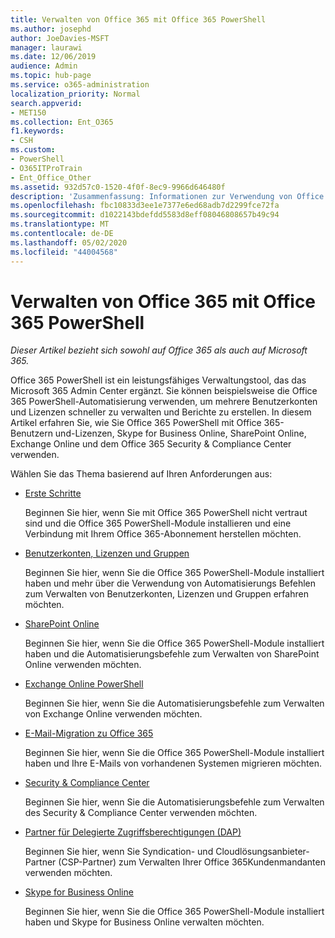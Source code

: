 ```yaml
---
title: Verwalten von Office 365 mit Office 365 PowerShell
ms.author: josephd
author: JoeDavies-MSFT
manager: laurawi
ms.date: 12/06/2019
audience: Admin
ms.topic: hub-page
ms.service: o365-administration
localization_priority: Normal
search.appverid:
- MET150
ms.collection: Ent_O365
f1.keywords:
- CSH
ms.custom:
- PowerShell
- O365ITProTrain
- Ent_Office_Other
ms.assetid: 932d57c0-1520-4f0f-8ec9-9966d646480f
description: 'Zusammenfassung: Informationen zur Verwendung von Office 365 PowerShell mit Office 365-Benutzern und -Lizenzen, Skype for Business Online, SharePoint Online, Exchange Online und Office 365 Security & Compliance Center.'
ms.openlocfilehash: fbc10833d3ee1e7377e6ed68adb7d2299fce72fa
ms.sourcegitcommit: d1022143bdefdd5583d8eff08046808657b49c94
ms.translationtype: MT
ms.contentlocale: de-DE
ms.lasthandoff: 05/02/2020
ms.locfileid: "44004568"
---
```

# <a name="manage-office-365-with-office-365-powershell"></a>Verwalten von Office 365 mit Office 365 PowerShell

*Dieser Artikel bezieht sich sowohl auf Office 365 als auch auf Microsoft 365.*

Office 365 PowerShell ist ein leistungsfähiges Verwaltungstool, das das Microsoft 365 Admin Center ergänzt. Sie können beispielsweise die Office 365 PowerShell-Automatisierung verwenden, um mehrere Benutzerkonten und Lizenzen schneller zu verwalten und Berichte zu erstellen. In diesem Artikel erfahren Sie, wie Sie Office 365 PowerShell mit Office 365-Benutzern und-Lizenzen, Skype for Business Online, SharePoint Online, Exchange Online und dem Office 365 Security & Compliance Center verwenden.
  
Wählen Sie das Thema basierend auf Ihren Anforderungen aus:
  
- [Erste Schritte](getting-started-with-office-365-powershell.md)

    Beginnen Sie hier, wenn Sie mit Office 365 PowerShell nicht vertraut sind und die Office 365 PowerShell-Module installieren und eine Verbindung mit Ihrem Office 365-Abonnement herstellen möchten.

- [Benutzerkonten, Lizenzen und Gruppen](manage-user-accounts-and-licenses-with-office-365-powershell.md)

    Beginnen Sie hier, wenn Sie die Office 365 PowerShell-Module installiert haben und mehr über die Verwendung von Automatisierungs Befehlen zum Verwalten von Benutzerkonten, Lizenzen und Gruppen erfahren möchten.

- [SharePoint Online](https://docs.microsoft.com/office365/enterprise/powershell/manage-sharepoint-online-with-office-365-powershell)

    Beginnen Sie hier, wenn Sie die Office 365 PowerShell-Module installiert haben und die Automatisierungsbefehle zum Verwalten von SharePoint Online verwenden möchten.

- [Exchange Online PowerShell](https://docs.microsoft.com/powershell/exchange/exchange-online/exchange-online-powershell)

    Beginnen Sie hier, wenn Sie die Automatisierungsbefehle zum Verwalten von Exchange Online verwenden möchten.

- [E-Mail-Migration zu Office 365](use-powershell-for-email-migration-to-office-365.md)

    Beginnen Sie hier, wenn Sie die Office 365 PowerShell-Module installiert haben und Ihre E-Mails von vorhandenen Systemen migrieren möchten.

- [Security & Compliance Center](https://docs.microsoft.com/powershell/exchange/office-365-scc/office-365-scc-powershell)

    Beginnen Sie hier, wenn Sie die Automatisierungsbefehle zum Verwalten des Security & Compliance Center verwenden möchten.

- [Partner für Delegierte Zugriffsberechtigungen (DAP)](manage-office-365-with-windows-powershell-for-delegated-access-permissions-dap-p.md)

    Beginnen Sie hier, wenn Sie Syndication- und Cloudlösungsanbieter-Partner (CSP-Partner) zum Verwalten Ihrer Office 365Kundenmandanten verwenden möchten.

- [Skype for Business Online](manage-skype-for-business-online-with-office-365-powershell.md)

    Beginnen Sie hier, wenn Sie die Office 365 PowerShell-Module installiert haben und Skype for Business Online verwalten möchten.
